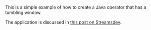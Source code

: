 This is a simple example of how to create a Java operator that has a tumbling window.

The application is discussed in [this post on Streamsdev](https://developer.ibm.com/streamsdev/2014/06/02/tip-week-may-26/).
